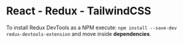# React - Redux - TailwindCSS

To install Redux DevTools as a NPM execute: `npm install --save-dev redux-devtools-extension` and move inside **dependencies**.
